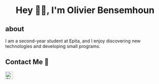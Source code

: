 # <h1 align="center"> Hey 👋🏽, I'm Olivier Bensemhoun </h1>

## about
I am a second-year student at Epita, and I enjoy discovering new technologies and developing small programs.



##  Contact Me :speech_balloon:

  <a href="https://in.linkedin.com/in/olivier-bensemhoun">
    <img align="left" alt="Shubhamdeep Jha | Linkedin" width="24px" src="https://github.com/TheDudeThatCode/TheDudeThatCode/blob/master/Assets/Linkedin.svg" />
  </a>



<div align="center">
